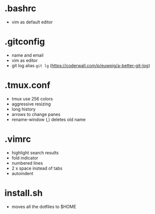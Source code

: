 # .bashrc
* vim as default editor
# .gitconfig
* name and email
* vim as editor
* git log alias `git lg` (https://coderwall.com/p/euwpig/a-better-git-log)
# .tmux.conf
* tmux use 256 colors
* aggressive resizing
* long history 
* arrows to change panes
* rename-window (,) deletes old name
# .vimrc
* highlight search results
* fold indicator 
* numbered lines
* 2 x space instead of tabs
* autoindent
# install.sh
* moves all the dotfiles to $HOME

